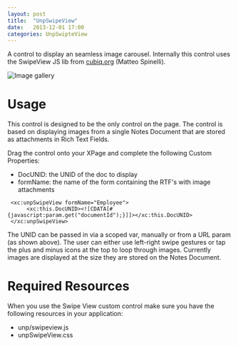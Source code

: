 ```yaml
---
layout: post
title:  "UnpSwipeView"
date:   2013-12-01 17:00
categories: UnpSwipteView
---
```


A control to display an seamless image carousel. Internally this control uses the SwipeView JS lib from [cubiq.org](http://cubiq.org/swipeview) (Matteo Spinelli).

![Image gallery](http://teamstudio.s3.amazonaws.com/swipeview.png )
# Usage
This control is designed to be the only control on the page. The control is based on displaying images from a single Notes Document that are stored as attachments in Rich Text Fields.

Drag the control onto your XPage and complete the following Custom Properties:
* DocUNID: the UNID of the doc to display
* formName: the name of the form containing the RTF's with image attachments 

<pre class="CICodeFormatter" ><code class="CICodeFormatter"> &lt;xc:unpSwipeView formName="Employee"&gt;  
      &lt;xc:this.DocUNID&gt;&lt;![CDATA[#{javascript:param.get("documentId");}]]&gt;&lt;/xc:this.DocUNID&gt;  
 &lt;/xc:unpSwipeView&gt;  
</code></pre>

The UNID can be passed in via a scoped var, manually or from a URL param (as shown above).
The user can either use left-right swipe gestures or tap the plus and minus icons at the top to loop through images. Currently images are displayed at the size they are stored on the Notes Document.

# Required Resources
When you use the Swipe View custom control make sure you have the following resources in your application:
* unp/swipeview.js
* unpSwipeView.css
